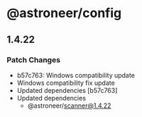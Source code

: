 # @astroneer/config

## 1.4.22

### Patch Changes

- b57c763: Windows compatibility update
- Windows compatibility fix update
- Updated dependencies [b57c763]
- Updated dependencies
  - @astroneer/scanner@1.4.22
